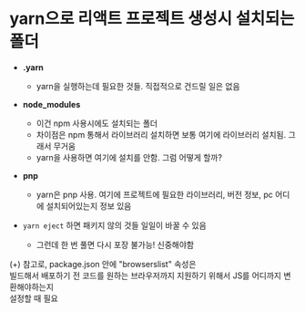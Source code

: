 # yarn으로 리액트 프로젝트 생성시 설치되는 폴더

* **.yarn**
  * yarn을 실행하는데 필요한 것들. 직접적으로 건드릴 일은 없음

* **node_modules**
  * 이건 npm 사용시에도 설치되는 폴더
  * 차이점은 npm 통해서 라이브러리 설치하면 보통 여기에 라이브러리 설치됨. 그래서 무거움
  * yarn을 사용하면 여기에 설치를 안함. 그럼 어떻게 할까?

* **pnp**
  * yarn은 pnp 사용. 여기에 프로젝트에 필요한 라이브러리, 버전 정보, pc 어디에 설치되어있는지 정보 있음

* `yarn eject` 하면 패키지 않의 것들 일일이 바꿀 수 있음
  * 그런데 한 번 풀면 다시 포장 불가능! 신중해야함

(+) 참고로, package.json 안에 "browserslist" 속성은   
빌드해서 배포하기 전 코드를 원하는 브라우저까지 지원하기 위해서 JS를 어디까지 변환해야하는지   
설정할 때 필요
